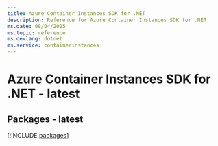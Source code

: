 ```yaml
---
title: Azure Container Instances SDK for .NET
description: Reference for Azure Container Instances SDK for .NET
ms.date: 08/04/2025
ms.topic: reference
ms.devlang: dotnet
ms.service: containerinstances
---
```

# Azure Container Instances SDK for .NET - latest
## Packages - latest
[!INCLUDE [packages](container-instances-index.md)]